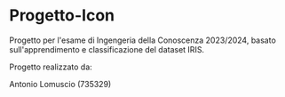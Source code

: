 # Progetto-Icon
Progetto per l'esame di Ingengeria della Conoscenza 2023/2024, basato sull'apprendimento e classificazione del dataset IRIS.

Progetto realizzato da:

Antonio Lomuscio (735329)
